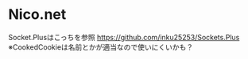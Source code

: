 # Nico.net
Socket.Plusはこっちを参照 https://github.com/inku25253/Sockets.Plus  
※CookedCookieは名前とかが適当なので使いにくいかも？
